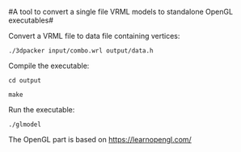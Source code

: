 #A tool to convert a single file VRML models to standalone OpenGL executables#


Convert a VRML file to data file containing vertices:

`./3dpacker input/combo.wrl output/data.h`

Compile the executable:

`cd output`

`make`

Run the executable:

`./glmodel`



The OpenGL part is based on https://learnopengl.com/

